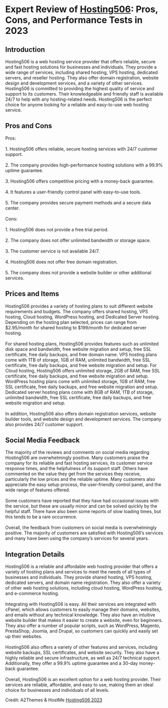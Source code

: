 <h1>Expert Review of <a href="https://a2themes.com/hosting506-reviews">Hosting506</a>: Pros, Cons, and Performance Tests in 2023</h1>
<h2>Introduction</h2>
Hosting506 is a web hosting service provider that offers reliable, secure and fast hosting solutions for businesses and individuals. They provide a wide range of services, including shared hosting, VPS hosting, dedicated servers, and reseller hosting. They also offer domain registration, website design and development services, and a variety of other services. Hosting506 is committed to providing the highest quality of service and support to its customers. Their knowledgeable and friendly staff is available 24/7 to help with any hosting-related needs. Hosting506 is the perfect choice for anyone looking for a reliable and easy-to-use web hosting service.
<h2>Pros and Cons</h2>
Pros:<br><br>1. Hosting506 offers reliable, secure hosting services with 24/7 customer support.<br><br>2. The company provides high-performance hosting solutions with a 99.9% uptime guarantee.<br><br>3. Hosting506 offers competitive pricing with a money-back guarantee.<br><br>4. It features a user-friendly control panel with easy-to-use tools.<br><br>5. The company provides secure payment methods and a secure data center.<br><br>Cons:<br><br>1. Hosting506 does not provide a free trial period.<br><br>2. The company does not offer unlimited bandwidth or storage space.<br><br>3. The customer service is not available 24/7.<br><br>4. Hosting506 does not offer free domain registration.<br><br>5. The company does not provide a website builder or other additional services.
<h2>Prices and Items</h2>
Hosting506 provides a variety of hosting plans to suit different website requirements and budgets. The company offers shared hosting, VPS hosting, Cloud hosting, WordPress hosting, and Dedicated Server hosting. Depending on the hosting plan selected, prices can range from $2.95/month for shared hosting to $199/month for dedicated server hosting.<br><br>For shared hosting plans, Hosting506 provides features such as unlimited disk space and bandwidth, free website migration and setup, free SSL certificate, free daily backups, and free domain name. VPS hosting plans come with 1TB of storage, 1GB of RAM, unlimited bandwidth, free SSL certificate, free daily backups, and free website migration and setup. For Cloud hosting, Hosting506 offers unlimited storage, 2GB of RAM, free SSL certificate, free daily backups, and free website migration and setup. WordPress hosting plans come with unlimited storage, 1GB of RAM, free SSL certificate, free daily backups, and free website migration and setup. Dedicated server hosting plans come with 8GB of RAM, 1TB of storage, unlimited bandwidth, free SSL certificate, free daily backups, and free website migration and setup.<br><br>In addition, Hosting506 also offers domain registration services, website builder tools, and website design and development services. The company also provides 24/7 customer support.
<h2>Social Media Feedback</h2>
The majority of the reviews and comments on social media regarding Hosting506 are overwhelmingly positive. Many customers praise the company for its reliable and fast hosting services, its customer service response times, and the helpfulness of its support staff. Others have commented on the value they get from the services they receive, particularly the low prices and the reliable uptime. Many customers also appreciate the easy setup process, the user-friendly control panel, and the wide range of features offered.<br><br>Some customers have reported that they have had occasional issues with the service, but these are usually minor and can be solved quickly by the helpful staff. There have also been some reports of slow loading times, but this tends to be a rare occurrence.<br><br>Overall, the feedback from customers on social media is overwhelmingly positive. The majority of customers are satisfied with Hosting506’s services and many have been using the company’s services for several years.
<h2>Integration Details</h2>
Hosting506 is a reliable and affordable web hosting provider that offers a variety of hosting plans and services to meet the needs of all types of businesses and individuals. They provide shared hosting, VPS hosting, dedicated servers, and domain name registration. They also offer a variety of other web hosting solutions, including cloud hosting, WordPress hosting, and e-commerce hosting.<br><br>Integrating with Hosting506 is easy. All their services are integrated with cPanel, which allows customers to easily manage their domains, websites, and emails without any technical knowledge. They also have an intuitive website builder that makes it easier to create a website, even for beginners. They also offer a number of popular scripts, such as WordPress, Magento, PrestaShop, Joomla, and Drupal, so customers can quickly and easily set up their websites.<br><br>Hosting506 also offers a variety of other features and services, including website backups, SSL certificates, and website security. They also have a highly reliable and secure infrastructure, as well as 24/7 technical support. Additionally, they offer a 99.9% uptime guarantee and a 30-day money-back guarantee.<br><br>Overall, Hosting506 is an excellent option for a web hosting provider. Their services are reliable, affordable, and easy to use, making them an ideal choice for businesses and individuals of all levels.
<p>Credit: A2Themes & HostMe <a href="https://a2themes.com/hosting506-reviews">Hosting506 2023</a></p>